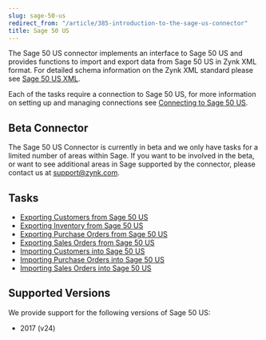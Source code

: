 ```yaml
---
slug: sage-50-us
redirect_from: "/article/385-introduction-to-the-sage-us-connector"
title: Sage 50 US
---
```

The Sage 50 US connector implements an interface to Sage 50 US and provides functions to import and export data from Sage 50 US in Zynk XML format. For detailed schema information on the Zynk XML standard please see [Sage 50 US XML](sage-50-us-xml).

Each of the tasks require a connection to Sage 50 US, for more information on setting up and managing connections see [Connecting to Sage 50 US](connecting-to-sage-50-us).

## Beta Connector
The Sage 50 US Connector is currently in beta and we only have tasks for a limited number of areas within Sage. If you want to be involved in the beta, or want to see additional areas in Sage supported by the connector, please contact us at support@zynk.com.

## Tasks
* [Exporting Customers from Sage 50 US](exporting-customers-from-sage-50-us)
* [Exporting Inventory from Sage 50 US](exporting-inventory-from-sage-50-us)
* [Exporting Purchase Orders from Sage 50 US](exporting-purchase-orders-from-sage-50-us)
* [Exporting Sales Orders from Sage 50 US](exporting-sales-orders-from-sage-50-us)
* [Importing Customers into Sage 50 US](importing-customers-into-sage-50-us)
* [Importing Purchase Orders into Sage 50 US](importing-purchase-orders-into-sage-50-us)
* [Importing Sales Orders into Sage 50 US](importing-sales-orders-into-sage-50-us)

## Supported Versions
We provide support for the following versions of Sage 50 US:

* 2017 (v24)
